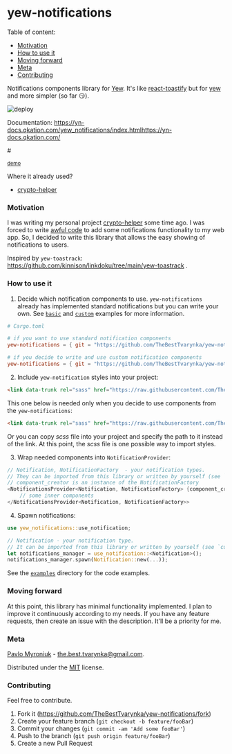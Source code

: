 # yew-notifications

Table of content:

* [Motivation](#motivation)
* [How to use it](#how-to-use-it)
* [Moving forward](#moving-forward)
* [Meta](#meta)
* [Contributing](#contributing)

Notifications components library for [Yew](https://yew.rs/). It's like [react-toastify](https://www.npmjs.com/package/react-toastify) but for [yew](https://yew.rs/) and more simpler (so far :smirk:).

![deploy](https://github.com/TheBestTvarynka/yew-notifications/actions/workflows/github-actions.yml/badge.svg)

Documentation: https://yn-docs.qkation.com/yew_notifications/index.htmlhttps://yn-docs.qkation.com/

#[](/static/screenshots/basic_example.gif)

<sub>[demo](https://yn-docs.qkation.com/examples/basic/index.html)</sub>

Where it already used?

* [crypto-helper](https://crypto.qkation.com/)

### Motivation

I was writing my personal project [crypto-helper](https://github.com/TheBestTvarynka/crypto-helper/) some time ago. I was forced to write [awful code](https://github.com/TheBestTvarynka/crypto-helper/blob/8ad5ca3180925120a6f7ceb39253000f7ce3f447/src/notification.rs) to add some notifications functionality to my web app. So, I decided to write this library that allows the easy showing of notifications to users.

Inspired by `yew-toastrack`: https://github.com/kinnison/linkdoku/tree/main/yew-toastrack .

### How to use it

1. Decide which notification components to use. `yew-notifications` already has implemented standard notifications but you can write your own. See [`basic`](https://github.com/TheBestTvarynka/yew-notifications/tree/main/examples/basic) and [`custom`](https://github.com/TheBestTvarynka/yew-notifications/tree/main/examples/custom) examples for more information.
```toml
# Cargo.toml

# if you want to use standard notification components
yew-notifications = { git = "https://github.com/TheBestTvarynka/yew-notifications.git", features = ["standard-notification"] }

# if you decide to write and use custom notification components
yew-notifications = { git = "https://github.com/TheBestTvarynka/yew-notifications.git" }
```
2. Include `yew-notification` styles into your project:
```HTML
<link data-trunk rel="sass" href="https://raw.githubusercontent.com/TheBestTvarynka/yew-notifications/main/static/notifications_provider.scss" />
```

This one below is needed only when you decide to use components from the `yew-notifications`:
```HTML
<link data-trunk rel="sass" href="https://raw.githubusercontent.com/TheBestTvarynka/yew-notifications/main/static/notification.scss" />
```
Or you can copy *scss* file into your project and specify the path to it instead of the link. At this point, the *scss* file is one possible way to import styles.

3. Wrap needed components into `NotificationProvider`:
```Rust
// Notification, NotificationFactory  - your notification types.
// They can be imported from this library or written by yourself (see `custom` example).
// component_creator is an instance of the NotificationFactory
<NotificationsProvider<Notification, NotificationFactory> {component_creator}>
    // some inner components
</NotificationsProvider<Notification, NotificationFactory>>
```
4. Spawn notifications:
```Rust
use yew_notifications::use_notification;

// Notification - your notification type.
// It can be imported from this library or written by yourself (see `custom` example).
let notifications_manager = use_notification::<Notification>();
notifications_manager.spawn(Notification::new(...));
```

See the [`examples`](/examples/) directory for the code examples.

### Moving forward

At this point, this library has minimal functionality implemented. I plan to improve it continuously according to my needs. If you have any feature requests, then create an issue with the description. It'll be a priority for me.

### Meta

[Pavlo Myroniuk](https://github.com/TheBestTvarynka) - [the.best.tvarynka@gmail.com](mailto:the.best.tvarynka@gmail.com).

Distributed under the [MIT](https://github.com/TheBestTvarynka/yew-notifications/blob/main/LICENSE) license.

### Contributing

Feel free to contribute.

1. Fork it (<https://github.com/TheBestTvarynka/yew-notifications/fork>)
2. Create your feature branch (`git checkout -b feature/fooBar`)
3. Commit your changes (`git commit -am 'Add some fooBar'`)
4. Push to the branch (`git push origin feature/fooBar`)
5. Create a new Pull Request
